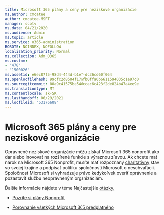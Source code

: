 ```yaml
---
title: Microsoft 365 plány a ceny pre neziskové organizácie
ms.author: cmcatee
author: cmcatee-MSFT
manager: scotv
ms.date: 04/21/2020
ms.audience: Admin
ms.topic: article
ms.service: o365-administration
ROBOTS: NOINDEX, NOFOLLOW
localization_priority: Normal
ms.collection: Adm_O365
ms.custom:
- "478"
- "1500026"
ms.assetid: e6ec87f5-98d4-444d-b1e7-dc36cd60f064
ms.openlocfilehash: 99cfc2d8504f17afb0ffa0b6611594035c1e97c0
ms.sourcegitcommit: 00a9c41575be54dccac6c423f2de824b47a4ee9e
ms.translationtype: MT
ms.contentlocale: sk-SK
ms.lasthandoff: 06/29/2021
ms.locfileid: "53176608"
---
```

# <a name="microsoft-365-for-nonprofit-plans-and-pricing"></a>Microsoft 365 plány a ceny pre neziskové organizácie

Oprávnené neziskové organizácie môžu získať Microsoft 365 nonprofit ako dar alebo inovovať na rozšírené funkcie s výraznou zľavou. Ak chcete mať nárok na Microsoft 365 Nonprofit, musíte mať rozpoznaný [charitatívny](https://go.microsoft.com/fwlink/p/?LinkID=330253) stav vo svojej krajine a podpísať politiku spoločnosti Microsoft o neschvaľácii. Spoločnosť Microsoft si vyhradzuje právo kedykoľvek overiť oprávnenie a pozastaviť službu neoprávneným organizáciám.
  
Ďalšie informácie nájdete v téme Najčastejšie [otázky.](https://products.office.com/nonprofit/office-365-nonprofit)
  
- [Pozrite si plány Nonprofit](https://products.office.com/nonprofit/office-365-nonprofit-plans-and-pricing?tab=1)

- [Porovnanie všetkých Microsoft 365 predplatného](https://products.office.com/business/compare-more-office-365-for-business-plans)